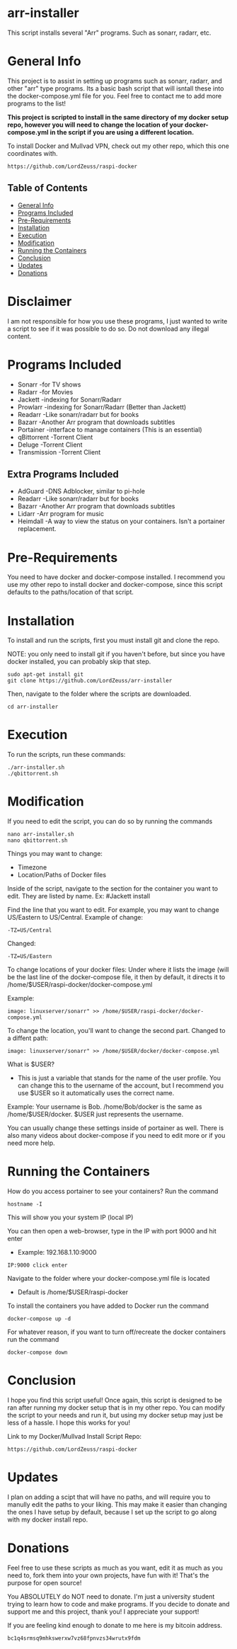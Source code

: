 # arr-installer
This script installs several "Arr" programs. Such as sonarr, radarr, etc.

# General Info
This project is to assist in setting up programs such as sonarr, radarr, and other "arr" type programs.
Its a basic bash script that will isntall these into the docker-compose.yml file for you.
Feel free to contact me to add more programs to the list!

**This project is scripted to install in the same directory of my docker setup repo, however you will need to change the location of your docker-compose.yml in the script if you are using a different location.**

To install Docker and Mullvad VPN, check out my other repo, which this one coordinates with.

```
https://github.com/LordZeuss/raspi-docker
```

## Table of Contents
* [General Info](#general-info)
* [Programs Included](#programs-included)
* [Pre-Requirements](#pre-requirements)
* [Installation](#installation)
* [Execution](#execution)
* [Modification](#modification)
* [Running the Containers](#running-the-containers)
* [Conclusion](#conclusion)
* [Updates](#updates)
* [Donations](#donations)

# Disclaimer
I am not responsible for how you use these programs, I just wanted to write a script to see if it was possible to do so. Do not download any illegal content.

# Programs Included
* Sonarr      -for TV shows
* Radarr      -for Movies
* Jackett     -indexing for Sonarr/Radarr
* Prowlarr    -indexing for Sonarr/Radarr (Better than Jackett)
* Readarr     -Like sonarr/radarr but for books
* Bazarr      -Another Arr program that downloads subtitles
* Portainer   -interface to manage containers (This is an essential)
* qBittorrent -Torrent Client
* Deluge      -Torrent Client
* Transmission -Torrent Client
## Extra Programs Included
* AdGuard     -DNS Adblocker, similar to pi-hole
* Readarr     -Like sonarr/radarr but for books
* Bazarr      -Another Arr program that downloads subtitles
* Lidarr      -Arr program for music
* Heimdall    -A way to view the status on your containers. Isn't a portainer replacement.


# Pre-Requirements
You need to have docker and docker-compose installed. 
I recommend you use my other repo to install docker and docker-compose, since this script defaults to the paths/location of that script.

# Installation
To install and run the scripts, first you must install git and clone the repo.

NOTE: you only need to install git if you haven't before, but since you have docker installed, you can probably skip that step.

```
sudo apt-get install git
git clone https://github.com/LordZeuss/arr-installer
```
Then, navigate to the folder where the scripts are downloaded.

```
cd arr-installer
```

# Execution
To run the scripts, run these commands:

```
./arr-installer.sh
./qbittorrent.sh
```

# Modification
If you need to edit the script, you can do so by running the commands

```
nano arr-installer.sh
nano qbittorrent.sh
```

Things you may want to change:
* Timezone
* Location/Paths of Docker files

Inside of the script, navigate to the section for the container you want to edit. They are listed by name. Ex: #Jackett install

Find the line that you want to edit. For example, you may want to change US/Eastern to US/Central.
Example of change:
```
-TZ=US/Central
```
Changed:
```
-TZ=US/Eastern
```

To change locations of your docker files:
Under where it lists the image (will be the last line of the docker-compose file, it then by default, it directs it to /home/$USER/raspi-docker/docker-compose.yml

Example: 
```
image: linuxserver/sonarr" >> /home/$USER/raspi-docker/docker-compose.yml
```
 To change the location, you'll want to change the second part.
 Changed to a diffent path:
```
image: linuxserver/sonarr" >> /home/$USER/docker/docker-compose.yml
```

What is $USER? 
* This is just a variable that stands for the name of the user profile. You can change this to the username of the account, but I recommend you use $USER so it automatically uses the correct name.

Example: Your username is Bob. /home/Bob/docker is the same as /home/$USER/docker. $USER just represents the username.

You can usually change these settings inside of portainer as well. There is also many videos about docker-compose if you need to edit more or if you need more help.

# Running the Containers
How do you access portainer to see your containers?
Run the command 
```
hostname -I
```
This will show you your system IP (local IP)

You can then open a web-browser, type in the IP with port 9000 and hit enter
* Example: 192.168.1.10:9000
```
IP:9000 click enter
```

Navigate to the folder where your docker-compose.yml file is located
* Default is /home/$USER/raspi-docker

To install the containers you have added to Docker run the command
```
docker-compose up -d
```
For whatever reason, if you want to turn off/recreate the docker containers run the command
```
docker-compose down
```

# Conclusion
I hope you find this script useful! Once again, this script is designed to be ran after running my docker setup that is in my other repo. You can modify the script to your needs and run it, but using my docker setup may just be less of a hassle. I hope this works for you!

Link to my Docker/Mullvad Install Script Repo:
```
https://github.com/LordZeuss/raspi-docker
```

# Updates
I plan on adding a scipt that will have no paths, and will require you to manully edit the paths to your liking. This may make it easier than changing the ones I have setup by default, because I set up the script to go along with my docker install repo.
  
# Donations
Feel free to use these scripts as much as you want, edit it as much as you need to, fork them into your own projects, have fun with it! That's the purpose for open source!

You ABSOLUTELY do NOT need to donate. I'm just a university student trying to learn how to code and make programs. If you decide to donate and support me and this project, thank you! I appreciate your support!

If you are feeling kind enough to donate to me here is my bitcoin address. 

```
bc1q4srmsq9mhkswerxw7vz68fpnvzs34wrutx9fdm
```





















